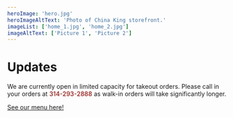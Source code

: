 ```yaml
---
heroImage: 'hero.jpg'
heroImageAltText: 'Photo of China King storefront.'
imageList: ['home_1.jpg', 'home_2.jpg']
imageAltText: ['Picture 1', 'Picture 2']
---
```


# Updates

We are currently open in limited capacity for takeout orders. Please call in your orders at <span style="color: #9a322d; font-weight: 600;">314-293-2888</span> as walk-in orders will take significantly longer.

[See our menu here!](/menu)
